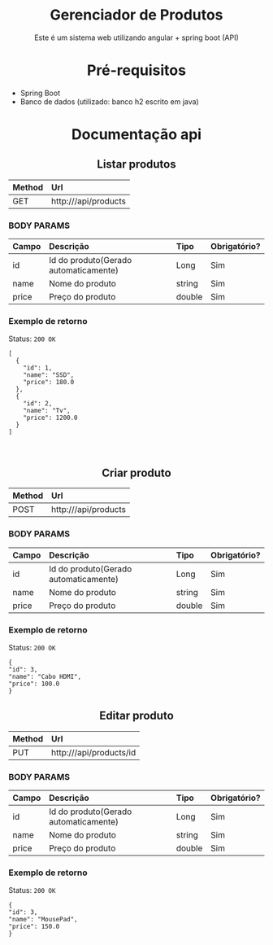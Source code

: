 <h1 align="center"> Gerenciador de Produtos </h1>

<p align="center"> Este é um sistema web utilizando angular + spring boot (API)  </p>

<h1 align="center"> Pré-requisitos </h1>

- Spring Boot
- Banco de dados (utilizado: banco h2 escrito em java)

<h1 align="center"> Documentação api </h1>

<h2 align="center"> Listar produtos </h2>

| Method | Url                               |
|:-------|:----------------------------------|
| GET    | http://<dominio>/api/products|

### BODY PARAMS

| Campo             |  Descrição                           | Tipo    | Obrigatório? |
|:------------------|:-------------------------------------|:--------|:-------------|
| id                | Id do produto(Gerado automaticamente)| Long    | Sim          |
| name              | Nome do produto                      | string  | Sim          |
| price             | Preço do produto                     | double  | Sim          |

### Exemplo de retorno

Status: `200 OK`

```
[
  {
    "id": 1,
    "name": "SSD",
    "price": 180.0
  },
  {
    "id": 2,
    "name": "Tv",
    "price": 1200.0
  }
]
```
  
  <br>
  
  <h2 align="center"> Criar produto </h2>

| Method | Url                               |
|:-------|:----------------------------------|
| POST   | http://<dominio>/api/products|

### BODY PARAMS

| Campo             |  Descrição                           | Tipo    | Obrigatório? |
|:------------------|:-------------------------------------|:--------|:-------------|
| id                | Id do produto(Gerado automaticamente)| Long    | Sim          |
| name              | Nome do produto                      | string  | Sim          |
| price             | Preço do produto                     | double  | Sim          |

### Exemplo de retorno
  
  Status: `200 OK`
  
  ```
{
  "id": 3,
  "name": "Cabo HDMI",
  "price": 100.0
}
```

  <h2 align="center"> Editar produto </h2>

| Method | Url                               |
|:-------|:----------------------------------|
| PUT    | http://<dominio>/api/products/id|

### BODY PARAMS

| Campo             |  Descrição                           | Tipo    | Obrigatório? |
|:------------------|:-------------------------------------|:--------|:-------------|
| id                | Id do produto(Gerado automaticamente)| Long    | Sim          |
| name              | Nome do produto                      | string  | Sim          |
| price             | Preço do produto                     | double  | Sim          |

### Exemplo de retorno
  
  Status: `200 OK`
  
  ```
{
  "id": 3,
  "name": "MousePad",
  "price": 150.0
}
```
  
 
  
